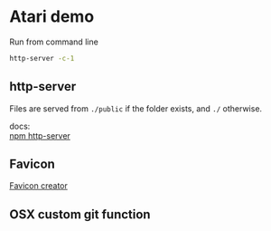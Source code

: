 # Atari demo

Run from command line  

~~~sh
http-server -c-1
~~~

## http-server

Files are served from `./public` if the folder exists, and `./` otherwise.

docs:  
[npm http-server](https://www.npmjs.com/package/http-server)

## Favicon

[Favicon creator](https://www.favicon.cc/)

## OSX custom git function
 